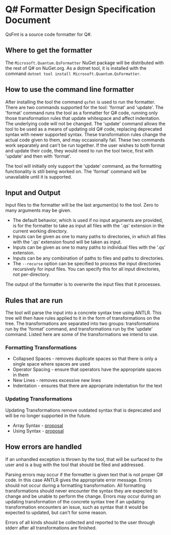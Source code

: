 ﻿# Q# Formatter Design Specification Document

QsFmt is a source code formatter for Q#.

## Where to get the formatter

The `Microsoft.Quantum.QsFormatter` NuGet package will be distributed with the rest of Q# on NuGet.org.
As a dotnet tool, it is installed with the command `dotnet tool install Microsoft.Quantum.QsFormatter`.

## How to use the command line formatter

After installing the tool the command `qsfmt` is used to run the formatter.
There are two commands supported for the tool: 'format' and 'update'.
The 'format' command runs the tool as a formatter for Q# code, running only those transformation rules that update whitespace and affect indentation. The underlying code will not be changed.
The 'update' command allows the tool to be used as a means of updating old Q# code, replacing deprecated syntax with newer supported syntax. These transformation rules change the actual code given to them, and may occasionally fail.
These two commands work separately and can't be run together. If the user wishes to both format and update their code, they would need to run the tool twice, first with 'update' and then with 'format'.

The tool will initially only support the 'update' command, as the formatting functionality is still being worked on. The 'format' command will be unavailable until it is supported.

## Input and Output
Input files to the formatter will be the last argument(s) to the tool. Zero to many arguments may be given.
 - The default behavior, which is used if no input arguments are provided, is for the formatter to take as input all files with the '.qs' extension in the current working directory.
 - Inputs can be given as one to many paths to directories, in which all files with the '.qs' extension found will be taken as input.
 - Inputs can be given as one to many paths to individual files with the '.qs' extension.
 - Inputs can be any combination of paths to files and paths to directories.
 - The `--recurse` option can be specified to process the input directories recursively for input files. You can specify this for all input directories, not per-directory.

The output of the formatter is to overwrite the input files that it processes.

## Rules that are run

The tool will parse the input into a concrete syntax tree using ANTLR. This tree will then have rules applied to it in the form of transformations on the tree.
The transformations are separated into two groups: transformations run by the 'format' command, and transformations run by the 'update' command.
Listed here are some of the transformations we intend to use.

### Formatting Transformations

 - Collapsed Spaces - removes duplicate spaces so that there is only a single space where spaces are used
 - Operator Spacing - ensure that operators have the appropriate spaces in them
 - New Lines - removes excessive new lines
 - Indentation - ensures that there are appropriate indentation for the text

### Updating Transformations

Updating Transformations remove outdated syntax that is deprecated and will be no longer supported in the future.

 - Array Syntax - [proposal](https://github.com/microsoft/qsharp-language/blob/main/Approved/2-enhanced-array-literals.md)
 - Using Syntax - [proposal](https://github.com/microsoft/qsharp-language/blob/main/Approved/1-implicitly-scoped-qubit-allocation.md)

## How errors are handled

If an unhandled exception is thrown by the tool, that will be surfaced to the user and is a bug with the tool that should be filed and addressed.

Parsing errors may occur if the formatter is given text that is not proper Q# code. In this case ANTLR gives the appropriate error message.
Errors should not occur during a formatting transformation. All formatting transformations should never encounter the syntax they are expected to change and be unable to perform the change.
Errors may occur during an updating transformation of the concrete syntax tree if an updating transformation encounters an issue, such as syntax that it would be expected to updated, but can't for some reason.

Errors of all kinds should be collected and reported to the user through stderr after all transformations are finished.
